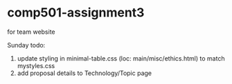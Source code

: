# comp501-assignment3
for team website

Sunday todo:
  1. update styling in minimal-table.css (loc: main/misc/ethics.html) to match mystyles.css
  2. add proposal details to Technology/Topic page
